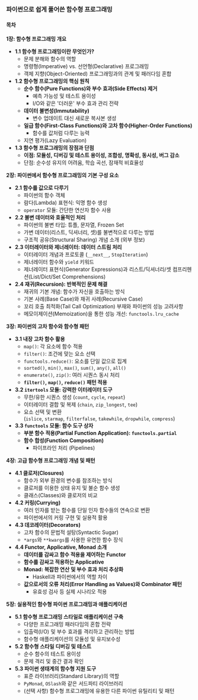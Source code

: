 ### **파이썬으로 쉽게 풀어쓴 함수형 프로그래밍**

#### **목차**

**1장: 함수형 프로그래밍 개요**

- **1.1 함수형 프로그래밍이란 무엇인가?**
    - 문제 분해와 함수의 역할
    - 명령형(Imperative) vs. 선언형(Declarative) 프로그래밍
    - 객체 지향(Object-Oriented) 프로그래밍과의 관계 및 패러다임 혼합
- **1.2 함수형 프로그래밍의 핵심 원칙**
    - **순수 함수(Pure Functions)와 부수 효과(Side Effects) 제거**
        - 예측 가능성 및 테스트 용이성
        - I/O와 같은 '더러운' 부수 효과 관리 전략
    - **데이터 불변성(Immutability)**
        - 변수 업데이트 대신 새로운 복사본 생성
    - **일급 함수(First-Class Functions)와 고차 함수(Higher-Order Functions)**
        - 함수를 값처럼 다루는 능력
    - 지연 평가(Lazy Evaluation)
- **1.3 함수형 프로그래밍의 장점과 단점**
    - **이점: 모듈성, 디버깅 및 테스트 용이성, 조합성, 명확성, 동시성, 버그 감소**
    - 단점: 순수성 유지의 어려움, 학습 곡선, 잠재적 비효율성

**2장: 파이썬에서 함수형 프로그래밍의 기본 구성 요소**

- **2.1 함수를 값으로 다루기**
    - 파이썬의 함수 객체
    - 람다(Lambda) 표현식: 익명 함수 생성
    - `operator` 모듈: 간단한 연산자 함수 사용
- **2.2 불변 데이터와 효율적인 처리**
    - 파이썬의 불변 타입: 튜플, 문자열, Frozen Set
    - 가변 데이터(리스트, 딕셔너리, 셋)를 불변적으로 다루는 방법
    - 구조적 공유(Structural Sharing) 개념 소개 (외부 정보)
- **2.3 이터레이터와 제너레이터: 데이터 스트림 처리**
    - 이터레이터 개념과 프로토콜 (`__next__`, `StopIteration`)
    - 제너레이터 함수와 `yield` 키워드
    - 제너레이터 표현식(Generator Expressions)과 리스트/딕셔너리/셋 컴프리헨션(List/Dict/Set Comprehensions)
- **2.4 재귀(Recursion): 반복적인 문제 해결**
    - 재귀의 기본 개념: 함수가 자신을 호출하는 방식
    - 기본 사례(Base Case)와 재귀 사례(Recursive Case)
    - 꼬리 호출 최적화(Tail Call Optimization) 부재와 파이썬의 성능 고려사항
    - 메모이제이션(Memoization)을 통한 성능 개선: `functools.lru_cache`

**3장: 파이썬의 고차 함수와 함수형 패턴**

- **3.1 내장 고차 함수 활용**
    - `map()`: 각 요소에 함수 적용
    - `filter()`: 조건에 맞는 요소 선택
    - `functools.reduce()`: 요소를 단일 값으로 집계
    - `sorted()`, `min()`, `max()`, `sum()`, `any()`, `all()`
    - `enumerate()`, `zip()`: 여러 시퀀스 동시 처리
    - **`filter()`, `map()`, `reduce()` 패턴 적용**
- **3.2 `itertools` 모듈: 강력한 이터레이터 도구**
    - 무한/유한 시퀀스 생성 (`count`, `cycle`, `repeat`)
    - 이터레이터 결합 및 복제 (`chain`, `zip_longest`, `tee`)
    - 요소 선택 및 변환 (`islice`, `starmap`, `filterfalse`, `takewhile`, `dropwhile`, `compress`)
- **3.3 `functools` 모듈: 함수 도구 상자**
    - **부분 함수 적용(Partial Function Application): `functools.partial`**
    - **함수 합성(Function Composition)**
        - 파이프라인 처리 (Pipelines)

**4장: 고급 함수형 프로그래밍 개념 및 패턴**

- **4.1 클로저(Closures)**
    - 함수가 외부 환경의 변수를 참조하는 방식
    - 클로저를 이용한 상태 유지 및 불순 함수 생성
    - 클래스(Classes)와 클로저의 비교
- **4.2 커링(Currying)**
    - 여러 인자를 받는 함수를 단일 인자 함수들의 연속으로 변환
    - 파이썬에서의 커링 구현 및 실용적 활용
- **4.3 데코레이터(Decorators)**
    - 고차 함수의 문법적 설탕(Syntactic Sugar)
    - `*args`와 `**kwargs`를 사용한 유연한 함수 장식
- **4.4 Functor, Applicative, Monad 소개**
    - **데이터를 감싸고 함수 적용을 제어하는 Functor**
    - **함수를 감싸고 적용하는 Applicative**
    - **Monad: 복잡한 연산 및 부수 효과 처리 추상화**
        - Haskell과 파이썬에서의 역할 차이
    - **값으로서의 오류 처리(Error Handling as Values)와 Combinator 패턴**
        - 유효성 검사 등 실제 시나리오 적용

**5장: 실용적인 함수형 파이썬 프로그래밍과 애플리케이션**

- **5.1 함수형 프로그래밍 스타일로 애플리케이션 구축**
    - 다양한 프로그래밍 패러다임의 혼합 전략
    - 입출력(I/O) 및 부수 효과를 격리하고 관리하는 방법
    - 함수형 애플리케이션의 모듈성 및 유지보수성
- **5.2 함수형 스타일 디버깅 및 테스트**
    - 순수 함수의 테스트 용이성
    - 문제 격리 및 중간 결과 확인
- **5.3 파이썬 생태계의 함수형 지원 도구**
    - 표준 라이브러리(Standard Library)의 역할
    - `PyMonad`, `OSlash`와 같은 서드파티 라이브러리
    - (선택 사항) 함수형 프로그래밍에 유용한 다른 파이썬 유틸리티 및 패턴
